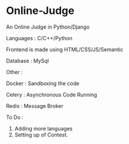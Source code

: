 # Online-Judge

An Online Judge in Python/Django 

Languages : C/C++/Python

Frontend is made using HTML/CSS/JS/Semantic

Database : MySql

Other :

Docker : Sandboxing the code

Celery : Asynchronous Code Running

Redis  : Message Broker


To Do :
1) Adding more languages
2) Setting up of Contest.

